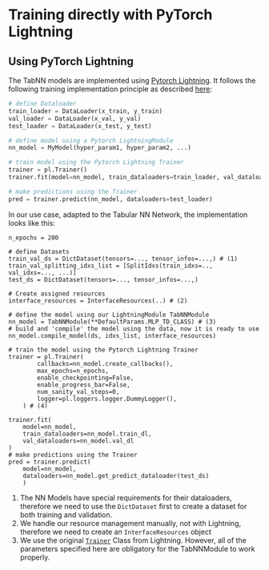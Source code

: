 # Training directly with PyTorch Lightning

## Using PyTorch Lightning

The TabNN models are implemented using [Pytorch Lightning](https://lightning.ai/docs/pytorch/stable/).
It follows the following training implementation principle as described [here](https://lightning.ai/docs/pytorch/stable/model/train_model_basic.html):

```python
# define Dataloader
train_loader = DataLoader(x_train, y_train)
val_loader = DataLoader(x_val, y_val)
test_loader = DataLoader(x_test, y_test)

# define model using a Pytorch LightningModule
nn_model = MyModel(hyper_param1, hyper_param2, ...)

# train model using the Pytorch Lightning Trainer
trainer = pl.Trainer()
trainer.fit(model=nn_model, train_dataloaders=train_loader, val_dataloaders=val_loader)

# make predictions using the Trainer
pred = trainer.predict(nn_model, dataloaders=test_loader)
```

In our use case, adapted to the Tabular NN Network, the implementation looks like this:

``` { .python .annotate } 
n_epochs = 200

# define Datasets
train_val_ds = DictDataset(tensors=..., tensor_infos=...,) # (1)
train_val_splitting_idxs_list = [SplitIdxs(train_idxs=.., val_idxs=..., ...)]
test_ds = DictDataset(tensors=..., tensor_infos=...,)

# Create assigned resources
interface_resources = InterfaceResources(..) # (2)

# define the model using our LightningModule TabNNModule
nn_model = TabNNModule(**DefaultParams.MLP_TD_CLASS) # (3)
# build and 'compile' the model using the data, now it is ready to use
nn_model.compile_model(ds, idxs_list, interface_resources)

# train the model using the Pytorch Lightning Trainer
trainer = pl.Trainer(
        callbacks=nn_model.create_callbacks(),
        max_epochs=n_epochs,
        enable_checkpointing=False,
        enable_progress_bar=False,
        num_sanity_val_steps=0,
        logger=pl.loggers.logger.DummyLogger(),
    ) # (4)
    
trainer.fit(
    model=nn_model, 
    train_dataloaders=nn_model.train_dl, 
    val_dataloaders=nn_model.val_dl
)
# make predictions using the Trainer
pred = trainer.predict(
    model=nn_model, 
    dataloaders=nn_model.get_predict_dataloader(test_ds)
    )
```

1. The NN Models have special requirements for their dataloaders, therefore we need to use the `DictDataset` first to create a dataset for both training and validation.
2. We handle our resource management manually, not with Lightning, therefore we need to create an `InterfaceResources` object
3. We use the original [`Trainer`](https://lightning.ai/docs/pytorch/stable/common/trainer.html#trainer-class-api) Class from Lightning. However, all of the parameters specified here are obligatory for the TabNNModule to work properly.

